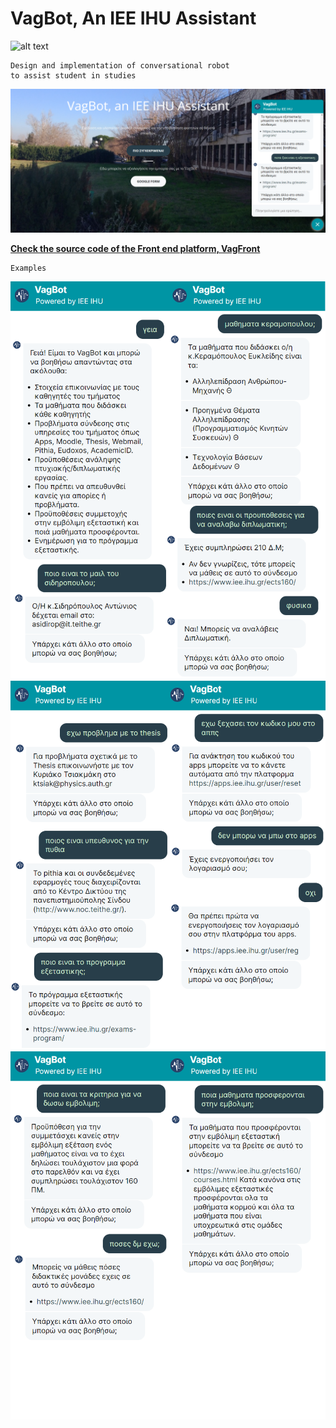 # VagBot, An IEE IHU Assistant
![alt text](https://raw.githubusercontent.com/vagmark30/VagBot/main/imgs/IEE_logo_v2.svg)

```
Design and implementation of conversational robot 
to assist student in studies
```
![alt text](https://raw.githubusercontent.com/vagmark30/VagBot/main/imgs/DemoDE.png)

**[Check the source code of the Front end platform, VagFront](https://github.com/vagmark30/VagFront/)**

```
Examples
```
![alt text](https://raw.githubusercontent.com/vagmark30/VagBot/main/imgs/conv1.png)
![alt text](https://raw.githubusercontent.com/vagmark30/VagBot/main/imgs/conv2.png)
![alt text](https://raw.githubusercontent.com/vagmark30/VagBot/main/imgs/conv3.png)

